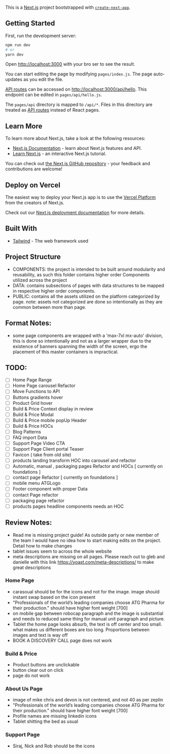 This is a [Next.js](https://nextjs.org/) project bootstrapped with [`create-next-app`](https://github.com/vercel/next.js/tree/canary/packages/create-next-app).

## Getting Started

First, run the development server:

```bash
npm run dev
# or
yarn dev
```

Open [ http://localhost:3000](http://localhost:3000) with your bro ser to see the result.

You can start editing the page by modifying `pages/index.js`. The page auto-updates as you edit the file.

[API routes](https://nextjs.org/docs/api-routes/introduction) can be accessed on [http://localhost:3000/api/hello](http://localhost:3000/api/hello). This endpoint can be edited in `pages/api/hello.js`.

The `pages/api` directory is mapped to `/api/*`. Files in this directory are treated as [API routes](https://nextjs.org/docs/api-routes/introduction) instead of React pages.

## Learn More

To learn more about Next.js, take a look at the following resources:

- [Next.js Documentation](https://nextjs.org/docs) - learn about Next.js features and API.
- [Learn Next.js](https://nextjs.org/learn) - an interactive Next.js tutorial.

You can check out [the Next.js GitHub repository](https://github.com/vercel/next.js/) - your feedback and contributions are welcome!

## Deploy on Vercel

The easiest way to deploy your Next.js app is to use the [Vercel Platform](https://vercel.com/new?utm_medium=default-template&filter=next.js&utm_source=create-next-app&utm_campaign=create-next-app-readme) from the creators of Next.js.

Check out our [Next.js deployment documentation](https://nextjs.org/docs/deployment) for more details.

## Built With

- [Tailwind](https://tailwindcss.com/docs) - The web framework used

## Project Structure

- COMPONENTS: the project is intended to be built around modularity and reusability, as such this folder contains higher order Components utilized across the project
- DATA: contains subsections of pages with data structures to be mapped in respective higher order components.
- PUBLIC: contains all the assets utilized on the platform categorized by page. note: assets not categorized are done so intentionally as they are common between more than page.

## Format Notes:

- some page components are wrapped with a 'max-7xl mx-auto' division, this is done so intentionally and not as a larger wrapper due to the existence of banners spanning the width of the screen, ergo the placement of this master containers is impractical.

## TODO:

- [ ] Home Page Range
- [ ] Home Page carousel Refactor
- [ ] Move Functions to API
- [ ] Buttons gradients hover
- [ ] Product Grid hover
- [ ] Build & Price Context display in review
- [ ] Build & Price Modal
- [ ] Build & Price mobile popUp Header
- [ ] Build & Price HOCs
- [ ] Blog Patterns
- [ ] FAQ import Data
- [ ] Support Page Video CTA
- [ ] Support Page Client portal Teaser
- [ ] Favicon ( take from old site)
- [ ] products landing transform HOC into carousel and refactor
- [ ] Automatic, manual , packaging pages Refactor and HOCs [ currently on foundations ]
- [ ] contact page Refactor [ currently on foundations ]
- [ ] mobile menu ATGLogo
- [ ] Footer component with proper Data
- [ ] contact Page refactor
- [ ] packaging page refactor
- [ ] products pages headline components needs an HOC

## Review Notes:

- Read me is missing project guide! As outside party or new member of the team I would have no idea how to start making edits on the project. Detail how to make changes
- tablet issues seem to across the whole website
- meta descriptions are missing on all pages. Please reach out to gleb and danielle with this link https://yoast.com/meta-descriptions/ to make great descriptions

### Home Page

- carasoual should be for the icons and not for the image. image should instant swap based on the icon present
- "Professionals of the world’s leading companies choose ATG Pharma for their production." should have higher font weight [700] 
- on mobile gap between robocap paragraph and the image is substantial and needs to reduced same thing for manual unit paragraph and picture.
- Tablet the home page looks absurb, the text is off center and too small. what makes us different boxes are too long. Proportions between images and text is way off
- BOOK A DISCOVERY CALL page does not work

### Build & Price

- Product buttons are unclickable
- button clear out on click
- page do not work

### About Us Page

- image of mike chris and devon is not centered, and not 40 as per zeplin
- "Professionals of the world’s leading companies choose ATG Pharma for their production." should have higher font weight [700]
- Profile names are missing linkedin icons
- Tablet shitting the bed as usual

### Support Page

- Siraj, Nick and Rob should be the icons
